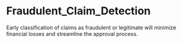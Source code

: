 # Fraudulent_Claim_Detection
Early classification of claims as fraudulent or legitimate will minimize financial losses and streamline the approval process.
